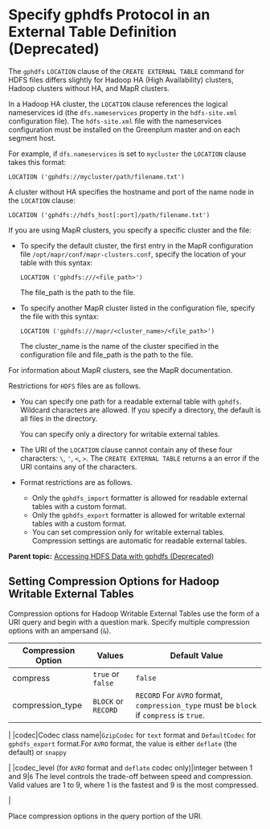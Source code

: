 # Specify gphdfs Protocol in an External Table Definition \(Deprecated\) 

The `gphdfs` `LOCATION` clause of the `CREATE EXTERNAL TABLE` command for HDFS files differs slightly for Hadoop HA \(High Availability\) clusters, Hadoop clusters without HA, and MapR clusters.

In a Hadoop HA cluster, the `LOCATION` clause references the logical nameservices id \(the `dfs.nameservices` property in the `hdfs-site.xml` configuration file\). The `hdfs-site.xml` file with the nameservices configuration must be installed on the Greenplum master and on each segment host.

For example, if `dfs.nameservices` is set to `mycluster` the `LOCATION` clause takes this format:

```
LOCATION ('gphdfs://mycluster/path/filename.txt')
```

A cluster without HA specifies the hostname and port of the name node in the `LOCATION` clause:

```
LOCATION ('gphdfs://hdfs_host[:port]/path/filename.txt')
```

If you are using MapR clusters, you specify a specific cluster and the file:

-   To specify the default cluster, the first entry in the MapR configuration file `/opt/mapr/conf/mapr-clusters.conf`, specify the location of your table with this syntax:

    ```
    LOCATION ('gphdfs:///<file_path>')
    ```

    The file\_path is the path to the file.

-   To specify another MapR cluster listed in the configuration file, specify the file with this syntax:

    ```
    LOCATION ('gphdfs:///mapr/<cluster_name>/<file_path>')
    ```

    The cluster\_name is the name of the cluster specified in the configuration file and file\_path is the path to the file.


For information about MapR clusters, see the MapR documentation.

Restrictions for `HDFS` files are as follows.

-   You can specify one path for a readable external table with `gphdfs`. Wildcard characters are allowed. If you specify a directory, the default is all files in the directory.

    You can specify only a directory for writable external tables.

-   The URI of the `LOCATION` clause cannot contain any of these four characters: `\`, `'`, `<`, `>`. The `CREATE EXTERNAL TABLE` returns a an error if the URI contains any of the characters.
-   Format restrictions are as follows.
    -   Only the `gphdfs_import` formatter is allowed for readable external tables with a custom format.
    -   Only the `gphdfs_export` formatter is allowed for writable external tables with a custom format.
    -   You can set compression only for writable external tables. Compression settings are automatic for readable external tables.

**Parent topic:** [Accessing HDFS Data with gphdfs \(Deprecated\)](../external/g-using-hadoop-distributed-file-system--hdfs--tables.html)

## Setting Compression Options for Hadoop Writable External Tables 

Compression options for Hadoop Writable External Tables use the form of a URI query and begin with a question mark. Specify multiple compression options with an ampersand \(`&`\).

|Compression Option|Values|Default Value|
|------------------|------|-------------|
|compress|`true` or `false`|`false`|
|compression\_type|`BLOCK` or `RECORD`|`RECORD` For `AVRO` format, `compression_type` must be `block` if `compress` is `true`.

|
|codec|Codec class name|`GzipCodec` for `text` format and `DefaultCodec` for `gphdfs_export` format.For `AVRO` format, the value is either `deflate` \(the default\) or `snappy`

|
|codec\_level \(for `AVRO` format and `deflate` codec only\)|integer between 1 and 9|`6` The level controls the trade-off between speed and compression. Valid values are 1 to 9, where 1 is the fastest and 9 is the most compressed.

|

Place compression options in the query portion of the URI.

